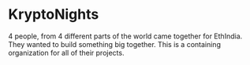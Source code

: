 # KryptoNights

4 people, from 4 different parts of the world came together for EthIndia. They wanted to build something big together. This is a containing organization for all of their projects.
